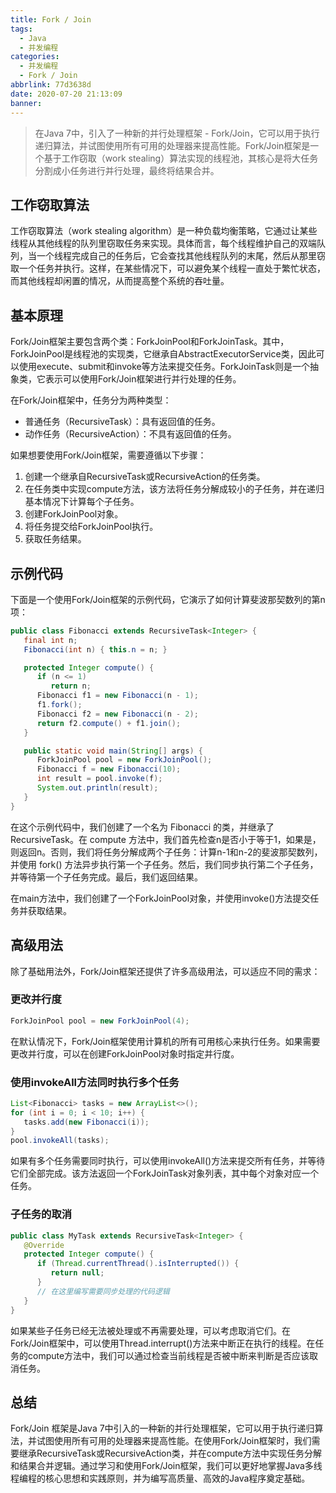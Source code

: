 ```yaml
---
title: Fork / Join
tags:
  - Java
  - 并发编程
categories:
  - 并发编程
  - Fork / Join
abbrlink: 77d3638d
date: 2020-07-20 21:13:09
banner:
---
```


> 在Java 7中，引入了一种新的并行处理框架 - Fork/Join，它可以用于执行递归算法，并试图使用所有可用的处理器来提高性能。Fork/Join框架是一个基于工作窃取（work stealing）算法实现的线程池，其核心是将大任务分割成小任务进行并行处理，最终将结果合并。

## 工作窃取算法

工作窃取算法（work stealing algorithm）是一种负载均衡策略，它通过让某些线程从其他线程的队列里窃取任务来实现。具体而言，每个线程维护自己的双端队列，当一个线程完成自己的任务后，它会查找其他线程队列的末尾，然后从那里窃取一个任务并执行。这样，在某些情况下，可以避免某个线程一直处于繁忙状态，而其他线程却闲置的情况，从而提高整个系统的吞吐量。

## 基本原理

Fork/Join框架主要包含两个类：ForkJoinPool和ForkJoinTask。其中，ForkJoinPool是线程池的实现类，它继承自AbstractExecutorService类，因此可以使用execute、submit和invoke等方法来提交任务。ForkJoinTask则是一个抽象类，它表示可以使用Fork/Join框架进行并行处理的任务。

在Fork/Join框架中，任务分为两种类型：

- 普通任务（RecursiveTask）：具有返回值的任务。
- 动作任务（RecursiveAction）：不具有返回值的任务。

如果想要使用Fork/Join框架，需要遵循以下步骤：

1. 创建一个继承自RecursiveTask或RecursiveAction的任务类。
2. 在任务类中实现compute方法，该方法将任务分解成较小的子任务，并在递归基本情况下计算每个子任务。
3. 创建ForkJoinPool对象。
4. 将任务提交给ForkJoinPool执行。
5. 获取任务结果。

## 示例代码

下面是一个使用Fork/Join框架的示例代码，它演示了如何计算斐波那契数列的第n项：

```java
public class Fibonacci extends RecursiveTask<Integer> {
   final int n;
   Fibonacci(int n) { this.n = n; }

   protected Integer compute() {
      if (n <= 1)
         return n;
      Fibonacci f1 = new Fibonacci(n - 1);
      f1.fork();
      Fibonacci f2 = new Fibonacci(n - 2);
      return f2.compute() + f1.join();
   }

   public static void main(String[] args) {
      ForkJoinPool pool = new ForkJoinPool();
      Fibonacci f = new Fibonacci(10);
      int result = pool.invoke(f);
      System.out.println(result);
   }
}
```

在这个示例代码中，我们创建了一个名为 Fibonacci 的类，并继承了 RecursiveTask。在 compute 方法中，我们首先检查n是否小于等于1，如果是，则返回n。否则，我们将任务分解成两个子任务：计算n-1和n-2的斐波那契数列，并使用 fork() 方法异步执行第一个子任务。然后，我们同步执行第二个子任务，并等待第一个子任务完成。最后，我们返回结果。

在main方法中，我们创建了一个ForkJoinPool对象，并使用invoke()方法提交任务并获取结果。

## 高级用法

除了基础用法外，Fork/Join框架还提供了许多高级用法，可以适应不同的需求：

### 更改并行度

```java
ForkJoinPool pool = new ForkJoinPool(4);
```

在默认情况下，Fork/Join框架使用计算机的所有可用核心来执行任务。如果需要更改并行度，可以在创建ForkJoinPool对象时指定并行度。

### 使用invokeAll方法同时执行多个任务

```java
List<Fibonacci> tasks = new ArrayList<>();
for (int i = 0; i < 10; i++) {
   tasks.add(new Fibonacci(i));
}
pool.invokeAll(tasks);
```

如果有多个任务需要同时执行，可以使用invokeAll()方法来提交所有任务，并等待它们全部完成。该方法返回一个ForkJoinTask对象列表，其中每个对象对应一个任务。

### 子任务的取消

```java
public class MyTask extends RecursiveTask<Integer> {
   @Override
   protected Integer compute() {
      if (Thread.currentThread().isInterrupted()) {
         return null;
      }
      // 在这里编写需要同步处理的代码逻辑
   }
}
```

如果某些子任务已经无法被处理或不再需要处理，可以考虑取消它们。在Fork/Join框架中，可以使用Thread.interrupt()方法来中断正在执行的线程。在任务的compute方法中，我们可以通过检查当前线程是否被中断来判断是否应该取消任务。

## 总结

Fork/Join 框架是Java 7中引入的一种新的并行处理框架，它可以用于执行递归算法，并试图使用所有可用的处理器来提高性能。在使用Fork/Join框架时，我们需要继承RecursiveTask或RecursiveAction类，并在compute方法中实现任务分解和结果合并逻辑。通过学习和使用Fork/Join框架，我们可以更好地掌握Java多线程编程的核心思想和实践原则，并为编写高质量、高效的Java程序奠定基础。
